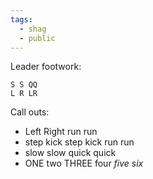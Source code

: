 ```yaml
---
tags:
  - shag
  - public
---
```

Leader footwork:
```
S S QQ
L R LR
```

Call outs:
- Left Right run run
- step kick step kick run run
- slow slow quick quick
- ONE two THREE four *five six*